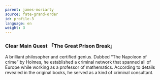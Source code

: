 ```yaml
---
parent: james-moriarty
source: fate-grand-order
id: profile-3
language: en
weight: 3
---
```


### Clear Main Quest 「The Great Prison Break」

A brilliant philosopher and certified genius.
Dubbed “The Napoleon of crime” by Holmes, he established a criminal network that spanned all of Europe while working as a professor of mathematics.
According to details revealed in the original books, he served as a kind of criminal consultant.
